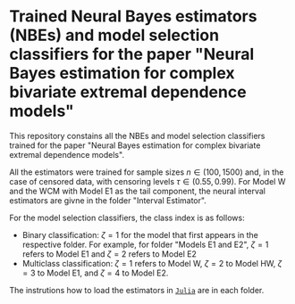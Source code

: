 # Trained Neural Bayes estimators (NBEs) and model selection classifiers for the paper "Neural Bayes estimation for complex bivariate extremal dependence models"

This repository constains all the NBEs and model selection classifiers trained for the paper "Neural Bayes estimation for complex bivariate extremal dependence models". 

All the estimators were trained for sample sizes $n\in (100, 1500)$ and, in the case of censored data, with censoring levels $\tau \in (0.55, 0.99).$ For Model W and the WCM with Model E1 as the tail component, the neural interval estimators are givne in the folder "Interval Estimator".

For the model selection classifiers, the class index is as follows:
  - Binary classification: $\zeta = 1$ for the model that first appears in the respective folder. For example, for folder "Models E1 and E2", $\zeta = 1$ refers to Model E1 and $\zeta = 2$ refers to Model E2
  - Multiclass classification: $\zeta = 1$ refers to Model W, $\zeta = 2$ to Model HW, $\zeta = 3$ to Model E1, and $\zeta = 4$ to Model E2.

The instrutions how to load the estimators in [`Julia`](https://julialang.org/downloads/) are in each folder.


